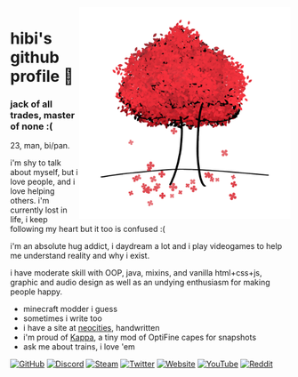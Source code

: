 <body>
	<img src="https://github.com/Hibiii/Hibiii/raw/main/red_tree.png" align="right" width=380>
	<h1>hibi's github profile 🌺</h1>
	<h3>jack of all trades, master of none :(</h3>
	<p>23, man, bi/pan.</p>
	<p>i'm shy to talk about myself, but i love people, and i love helping others. i'm currently lost in life, i keep following my heart but it too is confused :(</p>
	<p>i'm an absolute hug addict, i daydream a lot and i play videogames to help me understand reality and why i exist.</p>
	<p>i have moderate skill with OOP, java, mixins, and vanilla html+css+js, graphic and audio design as well as an undying enthusiasm for making people happy.</p>
	<ul>
		<li>minecraft modder i guess</li>
		<li>sometimes i write too</li>
		<li>i have a site at <a href="https://hibi.neocities.org/">neocities</a>, handwritten</li>
		<li>i'm proud of <a href="https://github.com/Hibiii/Kappa">Kappa</a>, a tiny mod of OptiFine capes for snapshots</li>
		<li>ask me about trains, i love 'em</li>
	</ul>
	<p>
		<a href="https://github.com/Hibiii"><img src='https://cdn.jsdelivr.net/npm/simple-icons@3.0.1/icons/github.svg' alt='GitHub' height='40'></a>
		<a href="https://dsc.bio/hibi"><img src='https://cdn.jsdelivr.net/npm/simple-icons@3.0.1/icons/discord.svg' alt='Discord' height='40'></a>
		<a href="https://steamcommunity.com/id/Hibiscvs/"><img src='https://cdn.jsdelivr.net/npm/simple-icons@3.0.1/icons/steam.svg' alt='Steam' height='40'></a>
		<a href="https://twitter.com/uhHibi"><img src='https://cdn.jsdelivr.net/npm/simple-icons@3.0.1/icons/twitter.svg' alt='Twitter' height='40'></a>
		<a href="https://hibi.neocities.org"><img src='https://cdn.jsdelivr.net/npm/simple-icons@3.0.1/icons/icloud.svg' alt='Website' height='40'></a>
		<a href="https://www.youtube.com/channel/UCaYG1ISN4HMo0H9W1vLOSQg"><img src='https://cdn.jsdelivr.net/npm/simple-icons@3.0.1/icons/youtube.svg' alt='YouTube' height='40'></a>
		<a href="https://www.reddit.com/user/uhHibi"><img src='https://cdn.jsdelivr.net/npm/simple-icons@3.0.1/icons/reddit.svg' alt='Reddit' height='40'></a>
	</p>
</body>
